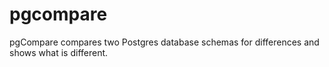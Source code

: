 # pgcompare
pgCompare compares two Postgres database schemas for differences and shows what is different.

